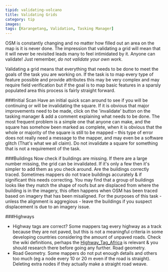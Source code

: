 ```yaml
---
tipid: validating-volcano
title: Validating Grids
category: tip
images:
tags: [Karangetang, Validation, Tasking Manager]
---
```


OSM is constantly changing and no matter how filled out an area on the map is it is never done. The impression that validating a grid will mean that it will never be revisited leads many to feel intimidated by it. Anyone can validate! Just remember, *do not validate your own work*. 

Validating a grid means that everything that needs to be done to meet the goals of the task you are working on. If the task is to map every type of feature possible and provide attributes this may be very complex and may require field verification but if the goal is to map basic features in a sparsly populated area this process is fairly straight forward.

###Initial Scan
Have an initial quick scan around to see if you will be continuing or will be invalidating the square. If it is obvious that major improvements need to be made, click on the 'invalidate' button on the tasking manager & add a comment explaining what needs to be done. The most frequent problem is a simple one that anyone can make, and the square has somehow been marked as complete, when it is obvious that the whole or majority of the square is still to be mapped – this type of error does not really need a message to the mapper, and may even be a software glitch (That's what we all claim). Do not invalidate a square for something that is not a requirement of the task.

###Buildings
Now check if buildings are missing. If there are a large number missing, the grid can be invalidated. If it's only a few then it's simpler to add them as you check around.
Are the buildings correctly traced. Sometimes mappers do not trace buildings accurately & if significant this needs correcting. You may find that a group of buildings looks like they match the shape of roofs but are displaced from where the building is in the imagery, this often happens when OSM has been traced based on imagery that has been misaligned. For the purposes of this task - unless the alignment is aggregious - leave the buildings if you suspect displacement is due to an imagery issue.

###Highways
* Highway tags are correct? Some mappers tag every highway as a track because they are not paved, but this is not a meaningful criteria in some developing countries considering the amount of unpaved roads. Check the wiki definitions, perhaps the [Highway_Tag_Africa](http://wiki.openstreetmap.org/wiki/Highway_Tag_Africa "OSM Wiki") is relevant & you should research there before going any further.
Road geometry. 
* Road Geometry. Some mappers do not put enough details and others too much (eg a node every 10 or 20 m even if the road is straight).  Deleting extra nodes if they actually make a straight road weave.



